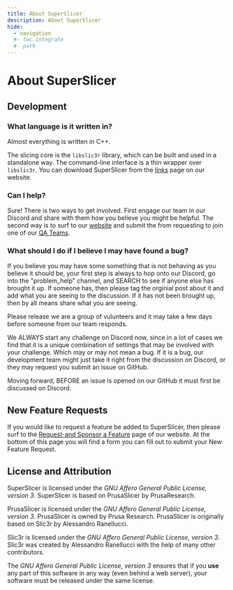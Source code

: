 ```yaml
---
title: About SuperSlicer
description: About SuperSlicer 
hide:
  - navigation
  #- toc.integrate
  #- path
---
```


# About SuperSlicer

## Development

### What language is it written in?

Almost everything is written in C++.

The slicing core is the `libslic3r` library, which can be built and used in a standalone way. The command-line interface is a thin wrapper over `libslic3r`. You can download SuperSlicer from the [links](https://www.superslicer.org/resources/links/) page on our website.

### Can I help?

Sure! There is two ways to get involved. First engage our team in our Discord and share with them how you believe you might be helpful. The second way is to surf to our [website](https://www.superslicer.org) and submit the from requesting to join one of our [QA Teams](https://www.superslicer.org/superslicer-v2-7-x-alpha-beta-qa-production-teams/).

### What should I do if I believe I may have found a bug?

If you believe you may have some something that is not behaving as you believe it should be, your first step is always to hop onto our Discord, go into the "problem_help" channel, and SEARCH to see if anyone else has brought it up. If someone has, then please tag the orginial post about it and add what you are seeing to the discussion. If it has not been brought up, then by all means share what you are seeing.

Please release we are a group of vulunteers and it may take a few days before someone from our team responds.

We ALWAYS start any challenge on Discord now, since in a lot of cases we find that it is a unique combination of settings that may be involved with your challenge. Which may or may not mean a bug. If it is a bug, our development team might just take it right from the discussion on Discord, or they may request you submit an issue on GitHub.

Moving forward, BEFORE an issue is opened on our GitHub it must first be discussed on Discord.

## New Feature Requests

If you would like to request a feature be added to SuperSlicer, then please surf to the [Request-and Sponsor a Feature](https://www.superslicer.org/sponsorship/request-and-sponsor-a-feature/) page of our website. At the bottom of this page you will find a form you can fill out to submit your New Feature Request.

## License and Attribution

SuperSlicer is licensed under the _GNU Affero General Public License, version 3_. SuperSlicer is based on PrusaSlicer by PrusaResearch.

PrusaSlicer is licensed under the _GNU Affero General Public License, version 3_. PrusaSlicer is owned by Prusa Research. PrusaSlicer is originally based on Slic3r by Alessandro Ranellucci.

Slic3r is licensed under the _GNU Affero General Public License, version 3_. Slic3r was created by Alessandro Ranellucci with the help of many other contributors.

The _GNU Affero General Public License, version 3_ ensures that if you **use** any part of this software in any way (even behind a web server), your software must be released under the same license.
